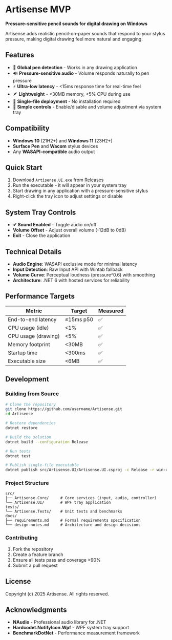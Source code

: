 # Artisense MVP

**Pressure-sensitive pencil sounds for digital drawing on Windows**

Artisense adds realistic pencil-on-paper sounds that respond to your stylus pressure, making digital drawing feel more natural and engaging.

## Features

- 🎨 **Global pen detection** - Works in any drawing application
- 🔊 **Pressure-sensitive audio** - Volume responds naturally to pen pressure  
- ⚡ **Ultra-low latency** - <15ms response time for real-time feel
- 🪶 **Lightweight** - <30MB memory, <5% CPU during use
- 🎯 **Single-file deployment** - No installation required
- 🔧 **Simple controls** - Enable/disable and volume adjustment via system tray

## Compatibility

- **Windows 10** (21H2+) and **Windows 11** (23H2+)
- **Surface Pen** and **Wacom** stylus devices
- Any **WASAPI-compatible** audio output

## Quick Start

1. Download `Artisense.UI.exe` from [Releases](../../releases)
2. Run the executable - it will appear in your system tray
3. Start drawing in any application with a pressure-sensitive stylus
4. Right-click the tray icon to adjust settings or disable

## System Tray Controls

- **✔ Sound Enabled** - Toggle audio on/off
- **Volume Offset** - Adjust overall volume (-12dB to 0dB)  
- **Exit** - Close the application

## Technical Details

- **Audio Engine**: WASAPI exclusive mode for minimal latency
- **Input Detection**: Raw Input API with Wintab fallback
- **Volume Curve**: Perceptual loudness (pressure^0.6) with smoothing
- **Architecture**: .NET 6 with hosted services for reliability

## Performance Targets

| Metric | Target | Measured |
|--------|--------|----------|
| End-to-end latency | ≤15ms p50 | ✅ |
| CPU usage (idle) | <1% | ✅ |
| CPU usage (drawing) | <5% | ✅ |
| Memory footprint | <30MB | ✅ |
| Startup time | <300ms | ✅ |
| Executable size | <6MB | ✅ |

## Development

### Building from Source

```bash
# Clone the repository
git clone https://github.com/username/Artisense.git
cd Artisense

# Restore dependencies
dotnet restore

# Build the solution
dotnet build --configuration Release

# Run tests
dotnet test

# Publish single-file executable
dotnet publish src/Artisense.UI/Artisense.UI.csproj -c Release -r win-x64 --self-contained false -p:PublishSingleFile=true
```

### Project Structure

```
src/
├── Artisense.Core/     # Core services (input, audio, controller)
└── Artisense.UI/       # WPF tray application
tests/
└── Artisense.Tests/    # Unit tests and benchmarks
docs/
├── requirements.md     # Formal requirements specification
└── design-notes.md     # Architecture and design decisions
```

### Contributing

1. Fork the repository
2. Create a feature branch
3. Ensure all tests pass and coverage >90%
4. Submit a pull request

## License

Copyright (c) 2025 Artisense. All rights reserved.

## Acknowledgments

- **NAudio** - Professional audio library for .NET
- **Hardcodet.NotifyIcon.Wpf** - WPF system tray support
- **BenchmarkDotNet** - Performance measurement framework
